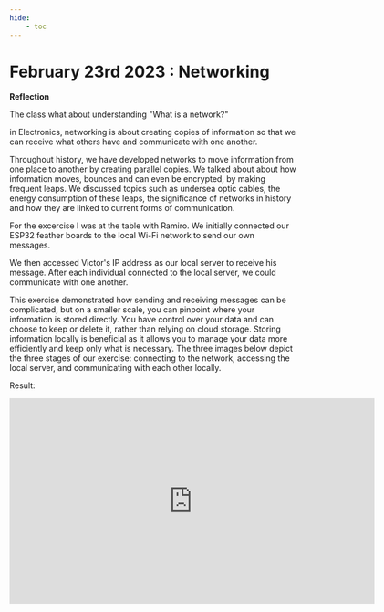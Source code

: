 ```yaml
---
hide:
    - toc
---
```


# February 23rd 2023 : Networking


**Reflection**

The class what about understanding "What is a network?"

in Electronics, networking is about creating copies of information so that we can receive what others have and communicate with one another.

 Throughout history, we have developed networks to move information from one place to another by creating parallel copies. We talked about about how information moves, bounces and can even be encrypted, by making frequent leaps. We discussed topics such as undersea optic cables, the energy consumption of these leaps, the significance of networks in history and how they are linked to current forms of communication. 
 
 
For the excercise I was at the table with Ramiro. We initially connected our ESP32 feather boards to the local Wi-Fi network to send our own messages.

We then accessed Victor's IP address as our local server to receive his message. After each individual connected to the local server, we could communicate with one another.

This exercise demonstrated how sending and receiving messages can be complicated, but on a smaller scale, you can pinpoint where your information is stored directly. You have control over your data and can choose to keep or delete it, rather than relying on cloud storage. Storing information locally is beneficial as it allows you to manage your data more efficiently and keep only what is necessary. The three images below depict the three stages of our exercise: connecting to the network, accessing the local server, and communicating with each other locally.

Result: 

<iframe title="vimeo-player" src="https://player.vimeo.com/video/806905226?h=74fbd423b9" width="640" height="360" frameborder="0"    allowfullscreen></iframe>







